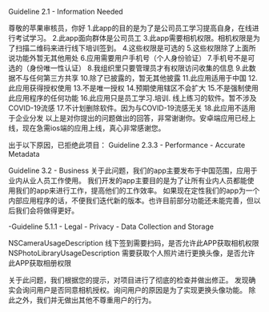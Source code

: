 Guideline 2.1 - Information Needed

尊敬的苹果审核员，你好
1.此app的目的是为了是公司员工学习提高自身，在线进行考试学习。
2.此app面向群体是公司员工
3.此app需要相机权限。相机权限是为了扫描二维码来进行线下培训签到。
4.这些权限是可选的
5.这些权限除了上面所说功能外暂无其他用处
6.应用需要用户手机号（个人身份验证）
7.手机号不是可选的（身份唯一性认证）
8.我组织里只要管理员才有权限访问收集的信息
9.此数据不与任何第三方共享
10.除了已披露的，暂无其他披露
11.此应用适用于中国
12.此应用获得授权使用
13.不是唯一授权
14.预期使用辖区不会扩大
15.不是强制使用此应用程序的任何功能
16.此应用只是员工学习.培训.&nbsp;线上练习的软件。暂不涉及COVID-19流感
17.不计划删除软件。因为与COVID-19流感无关
18.此应用不适用于企业分发
以上是对你提出的问题做出的回答，非常谢谢你。安卓端应用已经上线，现在急需ios端的应用上线，真心非常感谢您。



出于以下原因，已拒绝此项目：
Guideline 2.3.3 - Performance - Accurate Metadata


Guideline 3.2 - Business
关于此问题，我们的app主要发布于中国范围，应用于业内从业人员工作使用。
我们开发的app主要目的是为了让所有业内人员都能使用我们的app来进行工作，提高他们的工作效率。
如果现在定性我们的app为一个内部应用程序的话，不便我们迭代新的版本。也许目前部分功能还未能完善，但以后我们会将做得更好。


-Guideline 5.1.1 - Legal - Privacy - Data Collection and Storage

<key>NSCameraUsageDescription</key>
<string>线下签到需要扫码，是否允许此APP获取相机权限</string>
<key>NSPhotoLibraryUsageDescription</key>
<string>需要获取个人照片进行更换头像，是否允许此APP获取相册权限</string>


关于此问题，我们根据您的提示，对项目进行了彻底的检查并做出修正。
发现确实会询问用户是否同意相机授权。询问用户的原因是为了实现更换头像功能。
除此之外，我们并无做出其他不尊重用户的行为。


